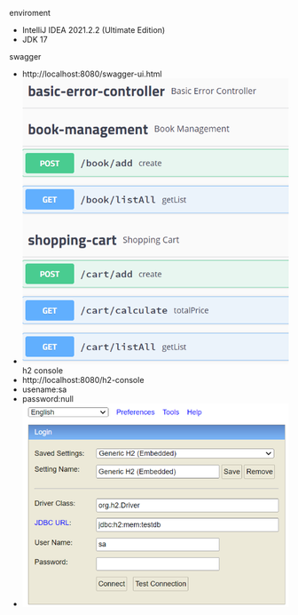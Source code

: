 enviroment
- IntelliJ IDEA 2021.2.2 (Ultimate Edition)
- JDK 17

swagger
- http://localhost:8080/swagger-ui.html
- ![img_2.png](img_2.png)
h2 console
- http://localhost:8080/h2-console
- usename:sa
- password:null
- ![img.png](img.png)

